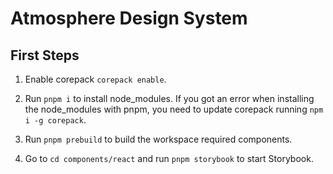 # Atmosphere Design System

## First Steps

1. Enable corepack `corepack enable`.

2. Run `pnpm i` to install node_modules.
   If you got an error when installing the node_modules with pnpm, you need to update corepack running `npm i -g corepack`.

3. Run `pnpm prebuild` to build the workspace required components.

4. Go to `cd components/react` and run `pnpm storybook` to start Storybook.
